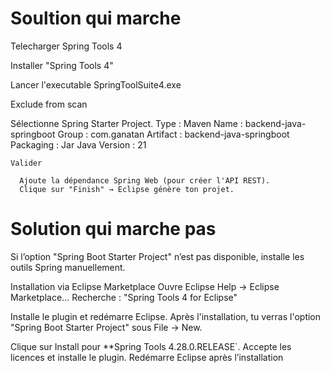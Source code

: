 # Soultion qui marche

Telecharger Spring Tools 4

Installer "Spring Tools 4"

Lancer l'executable
  SpringToolSuite4.exe

Exclude from scan  


  Sélectionne Spring Starter Project.
    Type : Maven
    Name : backend-java-springboot
    Group : com.ganatan
    Artifact : backend-java-springboot
    Packaging : Jar
    Java Version : 21

    Valider

      Ajoute la dépendance Spring Web (pour créer l'API REST).
      Clique sur "Finish" → Eclipse génère ton projet.


# Solution qui marche pas
Si l’option "Spring Boot Starter Project" n’est pas disponible, installe les outils Spring manuellement.

Installation via Eclipse Marketplace
  Ouvre Eclipse
  Help → Eclipse Marketplace...
  Recherche :
    "Spring Tools 4 for Eclipse"

  Installe le plugin et redémarre Eclipse.
    Après l'installation, tu verras l'option "Spring Boot Starter Project" sous File → New.


Clique sur Install pour **Spring Tools 4.28.0.RELEASE`.
  Accepte les licences et installe le plugin.
  Redémarre Eclipse après l’installation    